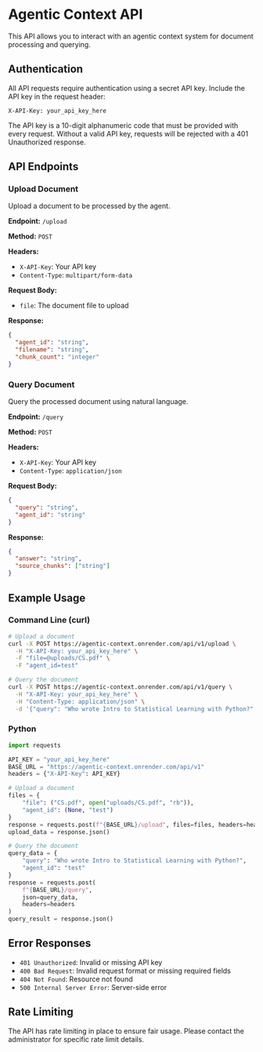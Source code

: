 # Agentic Context API

This API allows you to interact with an agentic context system for document processing and querying.

## Authentication

All API requests require authentication using a secret API key. Include the API key in the request header:

```
X-API-Key: your_api_key_here
```

The API key is a 10-digit alphanumeric code that must be provided with every request. Without a valid API key, requests will be rejected with a 401 Unauthorized response.

## API Endpoints

### Upload Document

Upload a document to be processed by the agent.

**Endpoint:** `/upload`

**Method:** `POST`

**Headers:**

- `X-API-Key`: Your API key
- `Content-Type`: `multipart/form-data`

**Request Body:**

- `file`: The document file to upload

**Response:**

```json
{
  "agent_id": "string",
  "filename": "string",
  "chunk_count": "integer"
}
```

### Query Document

Query the processed document using natural language.

**Endpoint:** `/query`

**Method:** `POST`

**Headers:**

- `X-API-Key`: Your API key
- `Content-Type`: `application/json`

**Request Body:**

```json
{
  "query": "string",
  "agent_id": "string"
}
```

**Response:**

```json
{
  "answer": "string",
  "source_chunks": ["string"]
}
```

## Example Usage

### Command Line (curl)

```bash
# Upload a document
curl -X POST https://agentic-context.onrender.com/api/v1/upload \
  -H "X-API-Key: your_api_key_here" \
  -F "file=@uploads/CS.pdf" \
  -F "agent_id=test"

# Query the document
curl -X POST https://agentic-context.onrender.com/api/v1/query \
  -H "X-API-Key: your_api_key_here" \
  -H "Content-Type: application/json" \
  -d '{"query": "Who wrote Intro to Statistical Learning with Python?", "agent_id": "test"}'
```

### Python

```python
import requests

API_KEY = "your_api_key_here"
BASE_URL = "https://agentic-context.onrender.com/api/v1"
headers = {"X-API-Key": API_KEY}

# Upload a document
files = {
    "file": ("CS.pdf", open("uploads/CS.pdf", "rb")),
    "agent_id": (None, "test")
}
response = requests.post(f"{BASE_URL}/upload", files=files, headers=headers)
upload_data = response.json()

# Query the document
query_data = {
    "query": "Who wrote Intro to Statistical Learning with Python?",
    "agent_id": "test"
}
response = requests.post(
    f"{BASE_URL}/query",
    json=query_data,
    headers=headers
)
query_result = response.json()
```

## Error Responses

- `401 Unauthorized`: Invalid or missing API key
- `400 Bad Request`: Invalid request format or missing required fields
- `404 Not Found`: Resource not found
- `500 Internal Server Error`: Server-side error

## Rate Limiting

The API has rate limiting in place to ensure fair usage. Please contact the administrator for specific rate limit details.
